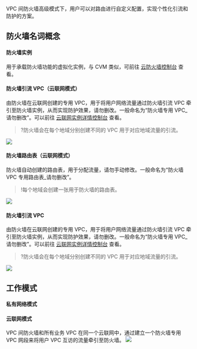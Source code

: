VPC 间防火墙高级模式下，用户可以对路由进行自定义配置，实现个性化引流和防护的方案。

## 防火墙名词概念
#### 防火墙实例
用于承载防火墙功能的虚拟化实例，与 CVM 类似，可前往 [云防火墙控制台](https://console.cloud.tencent.com/cfw/switch/vpc/vpc?tab=instance) 查看。

#### 防火墙引流 VPC（云联网模式）
由防火墙在云联网创建的专用 VPC，用于将用户网络流量通过防火墙引流 VPC 牵引至防火墙实例，从而实现防护效果，请勿删改。一般命名为“防火墙专用 VPC_请勿删改”。可以前往 [云联网实例详情控制台](https://console.cloud.tencent.com/vpc/ccn) 查看。
>?防火墙会在每个地域分别创建不同的 VPC 用于对应地域流量的引流。
>
![](https://qcloudimg.tencent-cloud.cn/raw/d8064b75c356c5815e67d7ddbf200a0b.png)

#### 防火墙路由表（云联网模式）
防火墙自动创建的路由表，用于分配流量，请勿手动修改。一般命名为“防火墙 VPC 专用路由表_请勿删改”。
>!每个地域会创建一张用于防火墙的路由表。
>
![](https://qcloudimg.tencent-cloud.cn/raw/058699080bcc2ee0b9e47bd0e4bb6255.png)

#### 防火墙引流 VPC
由防火墙在云联网创建的专用 VPC，用于将用户网络流量通过防火墙引流 VPC 牵引至防火墙实例，从而实现防护效果，请勿删改。一般命名为“防火墙专用 VPC_请勿删改”。可以前往 [云联网实例详情控制台](https://console.cloud.tencent.com/vpc/ccn) 查看。
>?防火墙会在每个地域分别创建不同的 VPC 用于对应地域流量的引流。
>
![](https://qcloudimg.tencent-cloud.cn/raw/d8064b75c356c5815e67d7ddbf200a0b.png)

## 工作模式
#### 私有网络模式
#### 云联网模式
VPC 间防火墙和所有业务 VPC 在同一个云联网中，通过建立一个防火墙专用 VPC 网段来将用户 VPC 互访的流量牵引至防火墙。
![](https://qcloudimg.tencent-cloud.cn/raw/20045df62ab191caf5ac4028815d6544.png)

